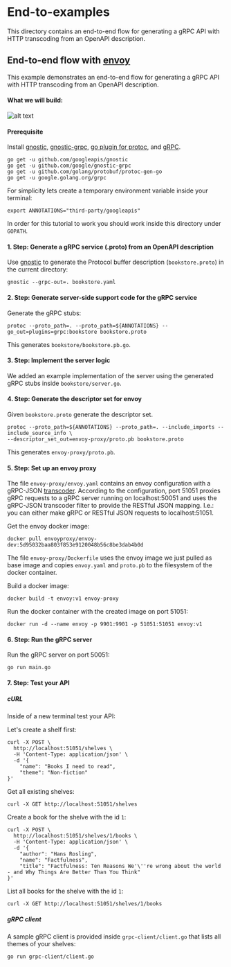 # End-to-examples
This directory contains an end-to-end flow for generating a gRPC API with HTTP transcoding from an OpenAPI description.

## End-to-end flow with [envoy](https://www.envoyproxy.io/)

This example demonstrates an end-to-end flow for generating a gRPC API with HTTP transcoding from an
OpenAPI description.


#### What we will build:
![alt text](https://raw.githubusercontent.com/googleapis/gnostic-grpc/master/examples/images/end-to-end-envoy.png "gRPC with Transcoding")

#### Prerequisite
Install [gnostic](https://github.com/googleapis/gnostic), [gnostic-grpc](https://github.com/google/gnostic-grpc),
[go plugin for protoc](https://github.com/golang/protobuf/protoc-gen-go), and [gRPC](https://grpc.io/).

    go get -u github.com/googleapis/gnostic
    go get -u github.com/google/gnostic-grpc
    go get -u github.com/golang/protobuf/protoc-gen-go
    go get -u google.golang.org/grpc
    
For simplicity lets create a temporary environment variable inside your terminal:
    
    export ANNOTATIONS="third-party/googleapis"
    
In order for this tutorial to work you should work inside this directory under `GOPATH`.

#### 1. Step: Generate a gRPC service (.proto) from an OpenAPI description

Use [gnostic](https://github.com/googleapis/gnostic) to generate the Protocol buffer 
description (`bookstore.proto`) in the current directory:

    gnostic --grpc-out=. bookstore.yaml

#### 2. Step: Generate server-side support code for the gRPC service
Generate the gRPC stubs:
    
    protoc --proto_path=. --proto_path=${ANNOTATIONS} --go_out=plugins=grpc:bookstore bookstore.proto
    
 This generates `bookstore/bookstore.pb.go`.

#### 3. Step: Implement the server logic
We added an example implementation of the server using the generated gRPC stubs inside `bookstore/server.go`.

#### 4. Step: Generate the descriptor set for envoy
Given `bookstore.proto` generate the descriptor set.
    
    protoc --proto_path=${ANNOTATIONS} --proto_path=. --include_imports --include_source_info \
    --descriptor_set_out=envoy-proxy/proto.pb bookstore.proto
    
This generates `envoy-proxy/proto.pb`.

#### 5. Step: Set up an envoy proxy
The file `envoy-proxy/envoy.yaml` contains an envoy configuration with a gRPC-JSON [transcoder](https://www.envoyproxy.io/docs/envoy/latest/configuration/http_filters/grpc_json_transcoder_filter).
According to the configuration, port 51051 proxies gRPC requests to a gRPC server running on localhost:50051 and uses 
the gRPC-JSON transcoder filter to provide the RESTful JSON mapping. I.e.: you can either make gRPC or RESTful JSON 
requests to localhost:51051.
  
Get the envoy docker image:

    docker pull envoyproxy/envoy-dev:5d95032baa803f853e9120048b56c8be3dab4b0d  
  
The file `envoy-proxy/Dockerfile` uses the envoy image we just pulled as base image and copies `envoy.yaml`
and `proto.pb` to the filesystem of the docker container.  

Build a docker image:

    docker build -t envoy:v1 envoy-proxy
    
Run the docker container with the created image on port 51051:

    docker run -d --name envoy -p 9901:9901 -p 51051:51051 envoy:v1
    
#### 6. Step: Run the gRPC server
Run the gRPC server on port 50051:

    go run main.go

#### 7. Step: Test your API

##### cURL
Inside of a new terminal test your API:

Let's create a shelf first:

    curl -X POST \
      http://localhost:51051/shelves \
      -H 'Content-Type: application/json' \
      -d '{
        "name": "Books I need to read",
        "theme": "Non-fiction"
    }'
    
Get all existing shelves:

    curl -X GET http://localhost:51051/shelves
    
Create a book for the shelve with the id `1`:
    
    curl -X POST \
      http://localhost:51051/shelves/1/books \
      -H 'Content-Type: application/json' \
      -d '{
        "author": "Hans Rosling",
        "name": "Factfulness",
        "title": "Factfulness: Ten Reasons We'\''re wrong about the world - and Why Things Are Better Than You Think"
    }'
    
    
List all books for the shelve with the id `1`:

    curl -X GET http://localhost:51051/shelves/1/books
    
    
##### gRPC client

A sample gRPC client is provided inside `grpc-client/client.go` that lists all themes of your shelves:

    go run grpc-client/client.go